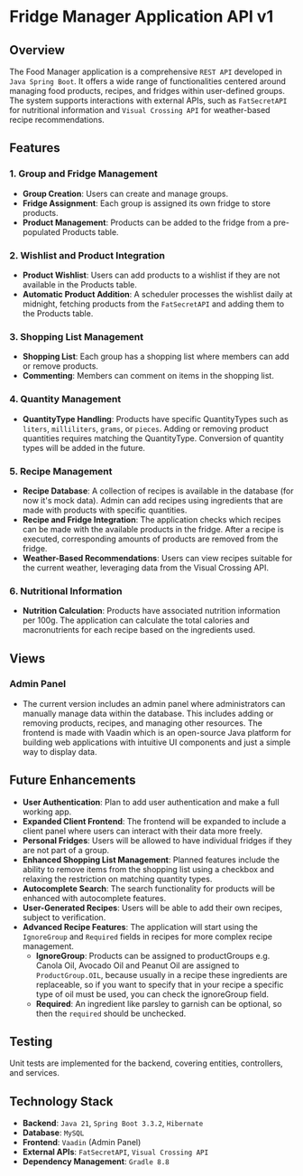 # Fridge Manager Application API v1

## Overview

The Food Manager application is a comprehensive `REST API` developed in `Java Spring Boot`. It offers a wide range of functionalities centered around managing food products, recipes, and fridges within user-defined groups. The system supports interactions with external APIs, such as `FatSecretAPI` for nutritional information and `Visual Crossing API` for weather-based recipe recommendations.

## Features

### 1. Group and Fridge Management
- **Group Creation**: Users can create and manage groups.
- **Fridge Assignment**: Each group is assigned its own fridge to store products.
- **Product Management**: Products can be added to the fridge from a pre-populated Products table.

### 2. Wishlist and Product Integration
- **Product Wishlist**: Users can add products to a wishlist if they are not available in the Products table.
- **Automatic Product Addition**: A scheduler processes the wishlist daily at midnight, fetching products from the `FatSecretAPI` and adding them to the Products table.

### 3. Shopping List Management
- **Shopping List**: Each group has a shopping list where members can add or remove products.
- **Commenting**: Members can comment on items in the shopping list.

### 4. Quantity Management
- **QuantityType Handling**: Products have specific QuantityTypes such as `liters`, `milliliters`, `grams`, or `pieces`. Adding or removing product quantities requires matching the QuantityType. Conversion of quantity types will be added in the future.

### 5. Recipe Management
- **Recipe Database**: A collection of recipes is available in the database (for now it's mock data). Admin can add recipes using ingredients that are made with products with specific quantities.
- **Recipe and Fridge Integration**: The application checks which recipes can be made with the available products in the fridge. After a recipe is executed, corresponding amounts of products are removed from the fridge.
- **Weather-Based Recommendations**: Users can view recipes suitable for the current weather, leveraging data from the Visual Crossing API.

### 6. Nutritional Information
- **Nutrition Calculation**: Products have associated nutrition information per 100g. The application can calculate the total calories and macronutrients for each recipe based on the ingredients used.

## Views

### Admin Panel
- The current version includes an admin panel where administrators can manually manage data within the database. This includes adding or removing products, recipes, and managing other resources. The frontend is made with Vaadin which is an open-source Java platform for building web applications with intuitive UI components and just a simple way to display data.

## Future Enhancements

- **User Authentication**: Plan to add user authentication and make a full working app.
- **Expanded Client Frontend**: The frontend will be expanded to include a client panel where users can interact with their data more freely.
- **Personal Fridges**: Users will be allowed to have individual fridges if they are not part of a group.
- **Enhanced Shopping List Management**: Planned features include the ability to remove items from the shopping list using a checkbox and relaxing the restriction on matching quantity types.
- **Autocomplete Search**: The search functionality for products will be enhanced with autocomplete features.
- **User-Generated Recipes**: Users will be able to add their own recipes, subject to verification.
- **Advanced Recipe Features**: The application will start using the `IgnoreGroup` and `Required` fields in recipes for more complex recipe management.
    - **IgnoreGroup**: Products can be assigned to productGroups e.g. Canola Oil, Avocado Oil and Peanut Oil are assigned to `ProductGroup.OIL`, because usually in a recipe these ingredients are replaceable, so if you want to specify that in your recipe a specific type of oil must be used, you can check the ignoreGroup field.
    - **Required**: An ingredient like parsley to garnish can be optional, so then the `required` should be unchecked.

## Testing

Unit tests are implemented for the backend, covering entities, controllers, and services.

## Technology Stack

- **Backend**: `Java 21`, `Spring Boot 3.3.2`, `Hibernate`
- **Database**: `MySQL`
- **Frontend**: `Vaadin` (Admin Panel)
- **External APIs**: `FatSecretAPI`, `Visual Crossing API`
- **Dependency Management**: `Gradle 8.8`